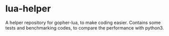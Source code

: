 # lua-helper

A helper repository for gopher-lua, to make coding easier. Contains some tests
and benchmarking codes, to compare the performance with python3.
